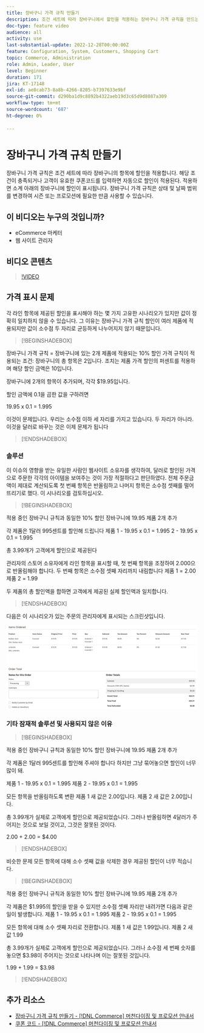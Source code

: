 ```yaml
---
title: 장바구니 가격 규칙 만들기
description: 조건 세트에 따라 장바구니에서 할인을 적용하는 장바구니 가격 규칙을 만드는 방법을 알아봅니다.
doc-type: feature video
audience: all
activity: use
last-substantial-update: 2022-12-28T00:00:00Z
feature: Configuration, System, Customers, Shopping Cart
topic: Commerce, Administration
role: Admin, Leader, User
level: Beginner
duration: 171
jira: KT-17148
exl-id: ae8cab73-8a8b-4266-8205-b7397633e9bf
source-git-commit: d290ba1d9c8892b4322aeb19d3c65d9d8087a309
workflow-type: tm+mt
source-wordcount: '687'
ht-degree: 0%

---
```


# 장바구니 가격 규칙 만들기

장바구니 가격 규칙은 조건 세트에 따라 장바구니의 항목에 할인을 적용합니다. 해당 조건이 충족되거나 고객이 유효한 쿠폰코드를 입력하면 자동으로 할인이 적용된다. 적용하면 소계 아래의 장바구니에 할인이 표시됩니다. 장바구니 가격 규칙은 상태 및 날짜 범위를 변경하여 시즌 또는 프로모션에 필요한 만큼 사용할 수 있습니다.

## 이 비디오는 누구의 것입니까?

- eCommerce 마케터
- 웹 사이트 관리자

## 비디오 콘텐츠

>[!VIDEO](https://video.tv.adobe.com/v/343835?quality=12&learn=on)

## 가격 표시 문제

각 라인 항목에 제공된 할인을 표시해야 하는 몇 가지 고유한 시나리오가 있지만 값이 정확히 일치하지 않을 수 있습니다. 그 이유는 장바구니 가격 규칙 할인이 여러 제품에 적용되지만 값이 소수점 두 자리로 균등하게 나누어지지 않기 때문입니다.

>[!BEGINSHADEBOX]

장바구니 가격 규칙 = 장바구니에 있는 2개 제품에 적용되는 10% 할인
가격 규칙이 적용되는 조건: 장바구니의 총 항목은 2입니다.
조치는 제품 가격 할인의 퍼센트를 적용하며 해당 할인 금액은 10입니다.

장바구니에 2개의 항목이 추가되며, 각각 $19.95입니다.

할인 금액에 0.1을 곱한 값을 구하려면

19.95 x 0.1 = 1.995

이것이 문제입니다. 우리는 소수점 이하 세 자리를 가지고 있습니다. 두 자리가 아니라. 이것을 달러로 바꾸는 것은 이제 문제가 됩니다

>[!ENDSHADEBOX]

### 솔루션

이 이슈의 영향을 받는 유일한 사람인 웹사이트 소유자를 생각하여, 달러로 할인된 가격으로 주문한 각각의 아이템을 보여주는 것이 가장 적절하다고 판단하였다. 전체 주문금액이 제대로 계산되도록 첫 번째 항목은 반올림하고 나머지 항목은 소수점 셋째를 떨어뜨리기로 했다. 이 시나리오를 검토하십시오.

>[!BEGINSHADEBOX]

적용 중인 장바구니 규칙과 동일한 10% 할인
장바구니에 19.95 제품 2개 추가

각 제품은 1달러 995센트를 할인해 드립니다
제품 1 - 19.95 x 0.1 = 1.995
2 - 19.95 x 0.1 = 1.995

총 3.99개가 고객에게 할인으로 제공된다

관리자의 스토어 소유자에게 라인 항목을 표시할 때,
첫 번째 항목을 조정하여 2.000으로 반올림해야 합니다. 두 번째 항목은 소수점 셋째 자리까지 내림합니다
제품 1 = 2.00
제품 2 = 1.99

두 제품의 총 할인액을 합하면 고객에게 제공된 실제 할인액과 일치합니다.
>[!ENDSHADEBOX]

다음은 이 시나리오가 있는 주문의 관리자에게 표시되는 스크린샷입니다.

![값이 다른 항목들을 표시하는 관리자 보기](../assets/commerce-admin-cart-price-rule-values-different.png)

### 기타 잠재적 솔루션 및 사용되지 않은 이유

>[!BEGINSHADEBOX]

적용 중인 장바구니 규칙과 동일한 10% 할인
장바구니에 19.95 제품 2개 추가

각 제품은 1달러 995센트를 할인해 주셔야 합니다
하지만 그냥 묶어놓으면 할인이 너무 많이 돼.

제품 1 - 19.95 x 0.1 = 1.995
제품 2 - 19.95 x 0.1 = 1.995

모든 항목을 반올림하도록 변환
제품 1 새 값은 2.00입니다.
제품 2 새 값은 2.00입니다.

총 3.99개가 실제로 고객에게 할인으로 제공되었습니다.
그러나 반올림하면 4달러가 주어지는 것으로 보일 것이고, 그것은 잘못된 것이다.

2.00 + 2.00 = $4.00

>[!ENDSHADEBOX]

비슷한 문제 모든 항목에 대해 소수 셋째 값을 삭제한 경우 제공된 할인이 너무 적습니다.

>[!BEGINSHADEBOX]

적용 중인 장바구니 규칙과 동일한 10% 할인
장바구니에 19.95 제품 2개 추가

각 제품은 $1.995의 할인을 받을 수 있지만 소수점 셋째 자리만 내려가면 다음과 같은 일이 발생합니다.
제품 1 - 19.95 x 0.1 = 1.995
제품 2 - 19.95 x 0.1 = 1.995

모든 항목에 대해 소수 셋째 자리로 전환합니다.
제품 1 새 값은 1.99입니다.
제품 2 새 값 1.99

총 3.99개가 실제로 고객에게 할인으로 제공되었습니다.
그러나 소수점 세 번째 숫자를 놓으면 $3.98이 주어지는 것으로 나타나며 이는 잘못된 것입니다.

1.99 + 1.99 = $3.98

>[!ENDSHADEBOX]


## 추가 리소스

- [장바구니 가격 규칙 만들기 - [!DNL Commerce] 머천다이징 및 프로모션 안내서](https://experienceleague.adobe.com/docs/commerce-admin/marketing/promotions/cart-rules/price-rules-cart-create.html)
- [쿠폰 코드 - [!DNL Commerce] 머천다이징 및 프로모션 안내서](https://experienceleague.adobe.com/docs/commerce-admin/marketing/promotions/cart-rules/price-rules-cart-coupon.html)
